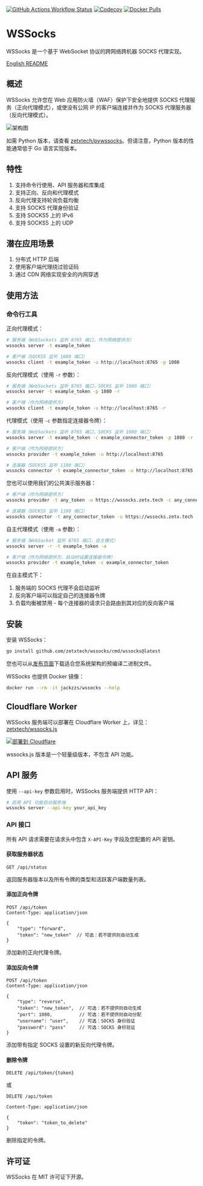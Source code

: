 [![GitHub Actions Workflow Status](https://img.shields.io/github/actions/workflow/status/zetxtech/wssocks/ci.yml?logo=github&label=Tests)](https://github.com/zetxtech/wssocks/actions) [![Codecov](https://img.shields.io/codecov/c/github/zetxtech/wssocks?logo=codecov&logoColor=white)](https://app.codecov.io/gh/zetxtech/wssocks/tree/main) [![Docker Pulls](https://img.shields.io/docker/pulls/jackzzs/wssocks?logo=docker&logoColor=white)](https://hub.docker.com/r/jackzzs/wssocks)

# WSSocks

WSSocks 是一个基于 WebSocket 协议的跨网络跨机器 SOCKS 代理实现。

[English README](README.md)

## 概述

WSSocks 允许您在 Web 应用防火墙（WAF）保护下安全地提供 SOCKS 代理服务（正向代理模式），或使没有公网 IP 的客户端连接并作为 SOCKS 代理服务器（反向代理模式）。

![架构图](https://github.com/zetxtech/wssocks/raw/main/images/abstract.svg)

如需 Python 版本，请查看 [zetxtech/pywssocks](https://github.com/zetxtech/pywssocks)。但请注意，Python 版本的性能通常低于 Go 语言实现版本。

## 特性

1. 支持命令行使用、API 服务器和库集成
2. 支持正向、反向和代理模式
3. 反向代理支持轮询负载均衡
4. 支持 SOCKS 代理身份验证
5. 支持 SOCKS5 上的 IPv6
6. 支持 SOCKS5 上的 UDP

## 潜在应用场景

1. 分布式 HTTP 后端
2. 使用客户端代理绕过验证码
3. 通过 CDN 网络实现安全的内网穿透

## 使用方法

### 命令行工具

正向代理模式：

```bash
# 服务端（WebSockets 监听 8765 端口，作为网络提供方）
wssocks server -t example_token

# 客户端（SOCKS5 监听 1080 端口）
wssocks client -t example_token -u http://localhost:8765 -p 1080
```

反向代理模式（使用 `-r` 参数）：

```bash
# 服务端（WebSockets 监听 8765 端口，SOCKS 监听 1080 端口）
wssocks server -t example_token -p 1080 -r

# 客户端（作为网络提供方）
wssocks client -t example_token -u http://localhost:8765 -r
```

代理模式（使用 `-c` 参数指定连接器令牌）：

```bash
# 服务端（WebSockets 监听 8765 端口，SOCKS 监听 1080 端口）
wssocks server -t example_token -c example_connector_token -p 1080 -r

# 客户端（作为网络提供方）
wssocks provider -t example_token -u http://localhost:8765

# 连接器（SOCKS5 监听 1180 端口）
wssocks connector -t example_connector_token -u http://localhost:8765 -p 1180
```

您也可以使用我们的公共演示服务器：

```bash
# 客户端（作为网络提供方）
wssocks provider -t any_token -u https://wssocks.zetx.tech -c any_connector_token

# 连接器（SOCKS5 监听 1180 端口）
wssocks connector -t any_connector_token -u https://wssocks.zetx.tech -p 1180
```

自主代理模式（使用 `-a` 参数）：

```bash
# 服务端（WebSocket 监听 8765 端口，自主模式）
wssocks server -r -t example_token -a

# 客户端（作为网络提供方，启动时设置连接器令牌）
wssocks provider -t example_token -c example_connector_token
```

在自主模式下：
1. 服务端的 SOCKS 代理不会启动监听
2. 反向客户端可以指定自己的连接器令牌
3. 负载均衡被禁用 - 每个连接器的请求只会路由到其对应的反向客户端

## 安装

安装 WSSocks：

```bash
go install github.com/zetxtech/wssocks/cmd/wssocks@latest
```

您也可以从[发布页面](https://github.com/zetxtech/wssocks/releases)下载适合您系统架构的预编译二进制文件。

WSSocks 也提供 Docker 镜像：

```bash
docker run --rm -it jackzzs/wssocks --help
```

## Cloudflare Worker

WSSocks 服务端可以部署在 Cloudflare Worker 上，详见：[zetxtech/wssocks.js](https://github.com/zetxtech/wssocks.js)

[![部署到 Cloudflare](https://deploy.workers.cloudflare.com/button)](https://deploy.workers.cloudflare.com/?url=https://github.com/zetxtech/wssocks.js)

wssocks.js 版本是一个轻量级版本，不包含 API 功能。

## API 服务

使用 `--api-key` 参数启用时，WSSocks 服务端提供 HTTP API：

```bash
# 启用 API 功能启动服务端
wssocks server --api-key your_api_key
```

### API 接口

所有 API 请求需要在请求头中包含 `X-API-Key` 字段及您配置的 API 密钥。

#### 获取服务器状态

```
GET /api/status
```

返回服务器版本以及所有令牌的类型和活跃客户端数量列表。

#### 添加正向令牌

```
POST /api/token
Content-Type: application/json

{
    "type": "forward",
    "token": "new_token"  // 可选：若不提供则自动生成
}
```

添加新的正向代理令牌。

#### 添加反向令牌

```
POST /api/token
Content-Type: application/json

{
    "type": "reverse",
    "token": "new_token",  // 可选：若不提供则自动生成
    "port": 1080,          // 可选：若不提供则自动分配
    "username": "user",    // 可选：SOCKS 身份验证
    "password": "pass"     // 可选：SOCKS 身份验证
}
```

添加带有指定 SOCKS 设置的新反向代理令牌。

#### 删除令牌

```
DELETE /api/token/{token}
```

或

```
DELETE /api/token

Content-Type: application/json

{
    "token": "token_to_delete"
}
```

删除指定的令牌。

## 许可证

WSSocks 在 MIT 许可证下开源。
